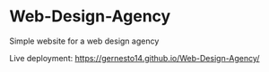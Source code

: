 # Web-Design-Agency
Simple website for a web design agency

Live deployment: https://gernesto14.github.io/Web-Design-Agency/
